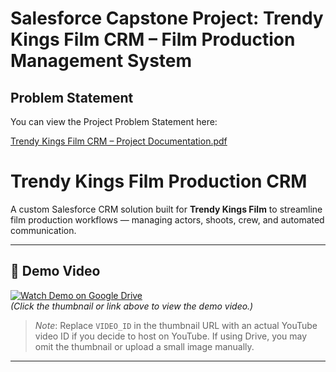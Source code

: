 # Salesforce Capstone Project: Trendy Kings Film CRM – Film Production Management System

## Problem Statement

You can view the Project Problem Statement here:

[Trendy Kings Film CRM – Project Documentation.pdf](Trendy%20Kings%20Film%20CRM%20–%20Project%20Documentation.pdf)
# Trendy Kings Film Production CRM

A custom Salesforce CRM solution built for **Trendy Kings Film** to streamline film production workflows — managing actors, shoots, crew, and automated communication.

---

## 🎥 Demo Video

[![Watch Demo on Google Drive](https://img.youtube.com/vi/VIDEO_ID/0.jpg)](https://drive.google.com/file/d/1RK-sJvQonk00a2CLdXP_cgEqawzNkyLc/view?usp=sharing)  
*(Click the thumbnail or link above to view the demo video.)*

> _Note_: Replace `VIDEO_ID` in the thumbnail URL with an actual YouTube video ID if you decide to host on YouTube. If using Drive, you may omit the thumbnail or upload a small image manually.

---
